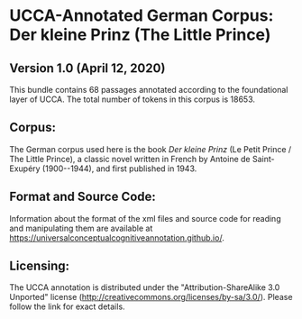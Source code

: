 UCCA-Annotated German Corpus: Der kleine Prinz (The Little Prince)
==================================================================
Version 1.0 (April 12, 2020)
----------------------------------

This bundle contains 68 passages annotated according to the foundational layer of UCCA.
The total number of tokens in this corpus is 18653.


Corpus:
-------
The German corpus used here is the book *Der kleine Prinz*
(Le Petit Prince / The Little Prince),
a classic novel written in French by Antoine de Saint-Exupéry (1900--1944),
and first published in 1943.


Format and Source Code:
----------------------

Information about the format of the xml files and source code for reading and manipulating them are
available at https://universalconceptualcognitiveannotation.github.io/.


Licensing:
----------

The UCCA annotation is distributed under the 
"Attribution-ShareAlike 3.0 Unported" license (http://creativecommons.org/licenses/by-sa/3.0/).
Please follow the link for exact details.
